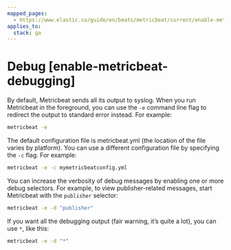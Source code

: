 ```yaml
---
mapped_pages:
  - https://www.elastic.co/guide/en/beats/metricbeat/current/enable-metricbeat-debugging.html
applies_to:
  stack: ga
---
```


# Debug [enable-metricbeat-debugging]

By default, Metricbeat sends all its output to syslog. When you run Metricbeat in the foreground, you can use the `-e` command line flag to redirect the output to standard error instead. For example:

```sh
metricbeat -e
```

The default configuration file is metricbeat.yml (the location of the file varies by platform). You can use a different configuration file by specifying the `-c` flag. For example:

```sh
metricbeat -e -c mymetricbeatconfig.yml
```

You can increase the verbosity of debug messages by enabling one or more debug selectors. For example, to view publisher-related messages, start Metricbeat with the `publisher` selector:

```sh
metricbeat -e -d "publisher"
```

If you want all the debugging output (fair warning, it’s quite a lot), you can use `*`, like this:

```sh
metricbeat -e -d "*"
```

